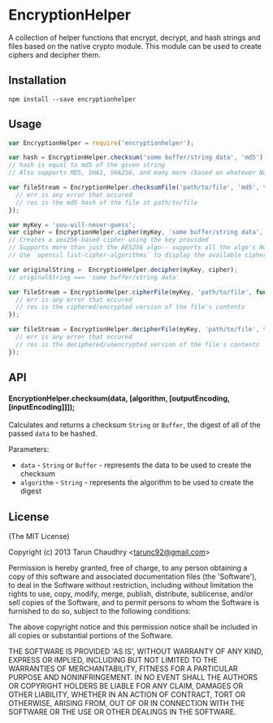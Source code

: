 
# EncryptionHelper

  A collection of helper functions that encrypt, decrypt, and hash strings and files based on the native crypto module.
  This module can be used to create ciphers and decipher them.

## Installation

`npm install --save encryptionhelper`

## Usage

```javascript
var EncryptionHelper = require('encryptionhelper');

var hash = EncryptionHelper.checksum('some buffer/string data', 'md5');
// hash is equal to md5 of the given string
// Also supports MD5, SHA1, SHA256, and many more (based on whatever NodeJS natively supports-- use `openssl list-message-digest-algorithms` to display the avaiable digest algorithms on your machine)

var fileStream = EncryptionHelper.checksumFile('path/to/file', 'md5', function (err, res) {
  // err is any error that occured
  // res is the md5 hash of the file at path/to/file
});

var myKey = 'you-will-never-guess';
var cipher = EncryptionHelper.cipher(myKey, 'some buffer/string data', 'aes256');
// Creates a aes256-based cipher using the key provided
// Supports more than just the AES256 algo-- supports all the algo's NodeJS's crypto module supports
// Use `openssl list-cipher-algorithms` to display the available cipher algorithms on your machine

var originalString =  EncryptionHelper.decipher(myKey, cipher);
// originalString === 'some buffer/string data'

var fileStream = EncryptionHelper.cipherFile(myKey, 'path/to/file', function (err, res) {
  // err is any error that occured
  // res is the ciphered/encrypted version of the file's contents
});

var fileStream = EncryptionHelper.decipherFile(myKey, 'path/to/file', function (err, res) {
  // err is any error that occured
  // res is the deciphered/unencrypted version of the file's contents
});
```

## API

#### EncryptionHelper.checksum(data, [algorithm, [outputEncoding, [inputEncoding]]]);

Calculates and returns a checksum `String` or `Buffer`, the digest of all of the passed `data` to be hashed.

Parameters:
* `data` - `String` or `Buffer` - represents the data to be used to create the checksum
* `algorithm` - `String` - represents the algorithm to be used to create the digest

## License

(The MIT License)

Copyright (c) 2013 Tarun Chaudhry &lt;tarunc92@gmail.com&gt;

Permission is hereby granted, free of charge, to any person obtaining
a copy of this software and associated documentation files (the
'Software'), to deal in the Software without restriction, including
without limitation the rights to use, copy, modify, merge, publish,
distribute, sublicense, and/or sell copies of the Software, and to
permit persons to whom the Software is furnished to do so, subject to
the following conditions:

The above copyright notice and this permission notice shall be
included in all copies or substantial portions of the Software.

THE SOFTWARE IS PROVIDED 'AS IS', WITHOUT WARRANTY OF ANY KIND,
EXPRESS OR IMPLIED, INCLUDING BUT NOT LIMITED TO THE WARRANTIES OF
MERCHANTABILITY, FITNESS FOR A PARTICULAR PURPOSE AND NONINFRINGEMENT.
IN NO EVENT SHALL THE AUTHORS OR COPYRIGHT HOLDERS BE LIABLE FOR ANY
CLAIM, DAMAGES OR OTHER LIABILITY, WHETHER IN AN ACTION OF CONTRACT,
TORT OR OTHERWISE, ARISING FROM, OUT OF OR IN CONNECTION WITH THE
SOFTWARE OR THE USE OR OTHER DEALINGS IN THE SOFTWARE.